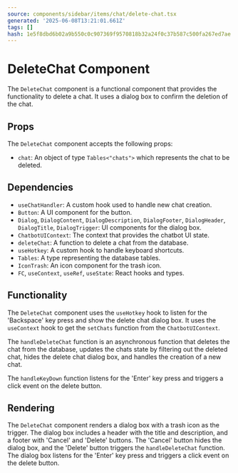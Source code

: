```yaml
---
source: components/sidebar/items/chat/delete-chat.tsx
generated: '2025-06-08T13:21:01.661Z'
tags: []
hash: 1e5f8dbd6b02a9b550c0c907369f9570818b32a24f0c37b587c500fa267ed7ae
---
```

# DeleteChat Component

The `DeleteChat` component is a functional component that provides the functionality to delete a chat. It uses a dialog box to confirm the deletion of the chat.

## Props

The `DeleteChat` component accepts the following props:

- `chat`: An object of type `Tables<"chats">` which represents the chat to be deleted.

## Dependencies

- `useChatHandler`: A custom hook used to handle new chat creation.
- `Button`: A UI component for the button.
- `Dialog`, `DialogContent`, `DialogDescription`, `DialogFooter`, `DialogHeader`, `DialogTitle`, `DialogTrigger`: UI components for the dialog box.
- `ChatbotUIContext`: The context that provides the chatbot UI state.
- `deleteChat`: A function to delete a chat from the database.
- `useHotkey`: A custom hook to handle keyboard shortcuts.
- `Tables`: A type representing the database tables.
- `IconTrash`: An icon component for the trash icon.
- `FC`, `useContext`, `useRef`, `useState`: React hooks and types.

## Functionality

The `DeleteChat` component uses the `useHotkey` hook to listen for the 'Backspace' key press and show the delete chat dialog box. It uses the `useContext` hook to get the `setChats` function from the `ChatbotUIContext`.

The `handleDeleteChat` function is an asynchronous function that deletes the chat from the database, updates the chats state by filtering out the deleted chat, hides the delete chat dialog box, and handles the creation of a new chat.

The `handleKeyDown` function listens for the 'Enter' key press and triggers a click event on the delete button.

## Rendering

The `DeleteChat` component renders a dialog box with a trash icon as the trigger. The dialog box includes a header with the title and description, and a footer with 'Cancel' and 'Delete' buttons. The 'Cancel' button hides the dialog box, and the 'Delete' button triggers the `handleDeleteChat` function. The dialog box listens for the 'Enter' key press and triggers a click event on the delete button.

